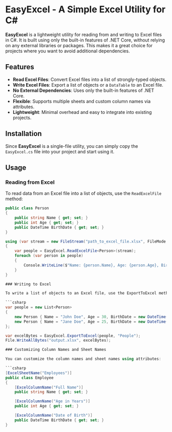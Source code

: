 # EasyExcel - A Simple Excel Utility for C#

**EasyExcel** is a lightweight utility for reading from and writing to Excel files in C#. It is built using only the built-in features of .NET Core, without relying on any external libraries or packages. This makes it a great choice for projects where you want to avoid additional dependencies.

## Features

- **Read Excel Files**: Convert Excel files into a list of strongly-typed objects.
- **Write Excel Files**: Export a list of objects or a `DataTable` to an Excel file.
- **No External Dependencies**: Uses only the built-in features of .NET Core.
- **Flexible**: Supports multiple sheets and custom column names via attributes.
- **Lightweight**: Minimal overhead and easy to integrate into existing projects.

## Installation

Since **EasyExcel** is a single-file utility, you can simply copy the `EasyExcel.cs` file into your project and start using it.

## Usage

### Reading from Excel

To read data from an Excel file into a list of objects, use the `ReadExcelFile` method:

```csharp
public class Person
{
    public string Name { get; set; }
    public int Age { get; set; }
    public DateTime BirthDate { get; set; }
}

using (var stream = new FileStream("path_to_excel_file.xlsx", FileMode.Open))
{
    var people = EasyExcel.ReadExcelFile<Person>(stream);
    foreach (var person in people)
    {
        Console.WriteLine($"Name: {person.Name}, Age: {person.Age}, BirthDate: {person.BirthDate}");
    }
}

### Writing to Excel

To write a list of objects to an Excel file, use the ExportToExcel method:

```csharp
var people = new List<Person>
{
    new Person { Name = "John Doe", Age = 30, BirthDate = new DateTime(1990, 1, 1) },
    new Person { Name = "Jane Doe", Age = 25, BirthDate = new DateTime(1995, 5, 5) }
};

var excelBytes = EasyExcel.ExportToExcel(people, "People");
File.WriteAllBytes("output.xlsx", excelBytes);

### Customizing Column Names and Sheet Names

You can customize the column names and sheet names using attributes:

```csharp
[ExcelSheetName("Employees")]
public class Employee
{
    [ExcelColumnName("Full Name")]
    public string Name { get; set; }

    [ExcelColumnName("Age in Years")]
    public int Age { get; set; }

    [ExcelColumnName("Date of Birth")]
    public DateTime BirthDate { get; set; }
}

